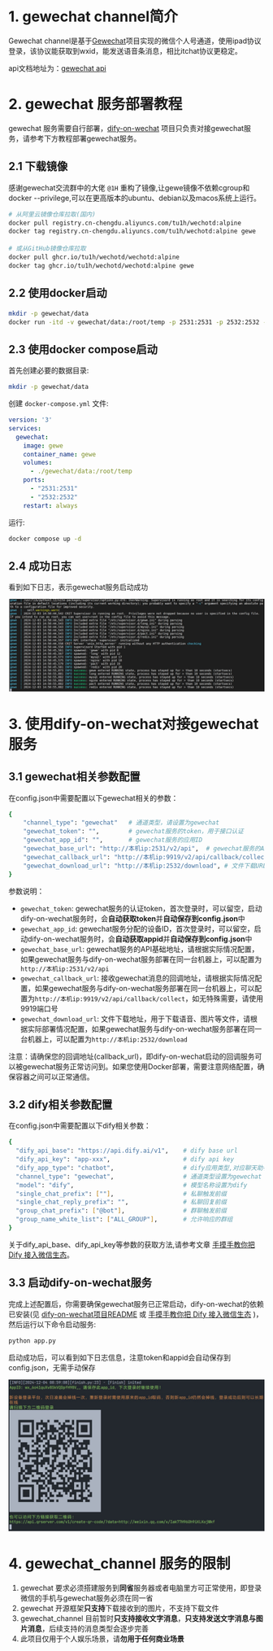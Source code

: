 # 1. gewechat channel简介

Gewechat channel是基于[Gewechat](https://github.com/Devo919/Gewechat)项目实现的微信个人号通道，使用ipad协议登录，该协议能获取到wxid，能发送语音条消息，相比itchat协议更稳定。

api文档地址为：[gewechat api](https://apifox.com/apidoc/shared-69ba62ca-cb7d-437e-85e4-6f3d3df271b1/api-197179336)

# 2. gewechat 服务部署教程

gewechat 服务需要自行部署，[dify-on-wechat](https://github.com/hanfangyuan4396/dify-on-wechat) 项目只负责对接gewechat服务，请参考下方教程部署gewechat服务。

## 2.1 下载镜像

感谢gewechat交流群中的大佬 `@1H` 重构了镜像,让gewe镜像不依赖cgroup和docker --privilege,可以在更高版本的ubuntu、debian以及macos系统上运行。

```bash
# 从阿里云镜像仓库拉取(国内)
docker pull registry.cn-chengdu.aliyuncs.com/tu1h/wechotd:alpine
docker tag registry.cn-chengdu.aliyuncs.com/tu1h/wechotd:alpine gewe

# 或从GitHub镜像仓库拉取
docker pull ghcr.io/tu1h/wechotd/wechotd:alpine
docker tag ghcr.io/tu1h/wechotd/wechotd:alpine gewe
```

## 2.2 使用docker启动

```bash
mkdir -p gewechat/data  
docker run -itd -v gewechat/data:/root/temp -p 2531:2531 -p 2532:2532 --restart=always --name=gewe gewe
```

## 2.3 使用docker compose启动

首先创建必要的数据目录:

```bash
mkdir -p gewechat/data
```

创建 `docker-compose.yml` 文件:

```yaml
version: '3'
services:
  gewechat:
    image: gewe
    container_name: gewe
    volumes:
      - ./gewechat/data:/root/temp
    ports:
      - "2531:2531"
      - "2532:2532"
    restart: always
```

运行:
```bash
docker compose up -d
```

## 2.4 成功日志

看到如下日志，表示gewechat服务启动成功

![gewechat_service_success](./gewechat_service_success.jpg)

# 3. 使用dify-on-wechat对接gewechat服务

## 3.1 gewechat相关参数配置

在config.json中需要配置以下gewechat相关的参数：

```bash
{
    "channel_type": "gewechat"   # 通道类型，请设置为gewechat    
    "gewechat_token": "",        # gewechat服务的token，用于接口认证
    "gewechat_app_id": "",       # gewechat服务的应用ID
    "gewechat_base_url": "http://本机ip:2531/v2/api",  # gewechat服务的API基础URL
    "gewechat_callback_url": "http://本机ip:9919/v2/api/callback/collect", # 回调URL，用于接收消息
    "gewechat_download_url": "http://本机ip:2532/download", # 文件下载URL
}
```

参数说明：
- `gewechat_token`: gewechat服务的认证token，首次登录时，可以留空，启动dify-on-wechat服务时，会**自动获取token**并**自动保存到config.json**中
- `gewechat_app_id`: gewechat服务分配的设备ID，首次登录时，可以留空，启动dify-on-wechat服务时，会**自动获取appid**并**自动保存到config.json**中
- `gewechat_base_url`: gewechat服务的API基础地址，请根据实际情况配置，如果gewechat服务与dify-on-wechat服务部署在同一台机器上，可以配置为`http://本机ip:2531/v2/api`
- `gewechat_callback_url`: 接收gewechat消息的回调地址，请根据实际情况配置，如果gewechat服务与dify-on-wechat服务部署在同一台机器上，可以配置为`http://本机ip:9919/v2/api/callback/collect`，如无特殊需要，请使用9919端口号
- `gewechat_download_url`: 文件下载地址，用于下载语音、图片等文件，请根据实际部署情况配置，如果gewechat服务与dify-on-wechat服务部署在同一台机器上，可以配置为`http://本机ip:2532/download`

注意：请确保您的回调地址(callback_url)，即dify-on-wechat启动的回调服务可以被gewechat服务正常访问到。如果您使用Docker部署，需要注意网络配置，确保容器之间可以正常通信。

## 3.2 dify相关参数配置

在config.json中需要配置以下dify相关参数：

```bash
{
  "dify_api_base": "https://api.dify.ai/v1",    # dify base url
  "dify_api_key": "app-xxx",                    # dify api key
  "dify_app_type": "chatbot",                   # dify应用类型,对应聊天助手
  "channel_type": "gewechat",                   # 通道类型设置为gewechat
  "model": "dify",                              # 模型名称设置为dify
  "single_chat_prefix": [""],                   # 私聊触发前缀
  "single_chat_reply_prefix": "",               # 私聊回复前缀
  "group_chat_prefix": ["@bot"],                # 群聊触发前缀
  "group_name_white_list": ["ALL_GROUP"],       # 允许响应的群组
}
```

关于dify_api_base、dify_api_key等参数的获取方法,请参考文章 [手摸手教你把 Dify 接入微信生态](https://docs.dify.ai/v/zh-hans/learn-more/use-cases/dify-on-wechat)。

## 3.3 启动dify-on-wechat服务

完成上述配置后，你需要确保gewechat服务已正常启动，dify-on-wechat的依赖已安装(见 [dify-on-wechat项目README](https://github.com/hanfangyuan4396/dify-on-wechat) 或 [手摸手教你把 Dify 接入微信生态](https://docs.dify.ai/v/zh-hans/learn-more/use-cases/dify-on-wechat) )，然后运行以下命令启动服务:

```bash
python app.py
```
启动成功后，可以看到如下日志信息，注意token和appid会自动保存到config.json，无需手动保存

![gewechat_login](./gewechat_login.jpg)

# 4. gewechat_channel 服务的限制
1. gewechat 要求必须搭建服务到**同省**服务器或者电脑里方可正常使用，即登录微信的手机与gewechat服务必须在同一省
2. gewechat 开源框架**只支持**下载接收到的图片，不支持下载文件
3. gewechat_channel 目前暂时**只支持接收文字消息**，**只支持发送文字消息与图片消息**，后续支持的消息类型会逐步完善
4. 此项目仅用于个人娱乐场景，请**勿用于任何商业场景**
